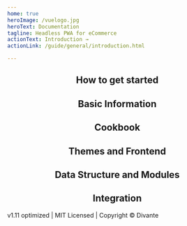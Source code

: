 ```yaml
---
home: true
heroImage: /vuelogo.jpg
heroText: Documentation
tagline: Headless PWA for eCommerce
actionText: Introduction →
actionLink: /guide/general/introduction.html

---
```

<style>
  .feature {
    margin: 0 auto;
    text-align: center;
  }
</style>
<div class="features"><div class="feature"><h2>How to get started</h2> <p></p></div><div class="feature"><h2>Basic Information</h2> <p></p></div><div class="feature"><h2>Cookbook</h2> <p></p></div><div class="feature"><h2>Themes and Frontend</h2> <p></p></div><div class="feature"><h2>Data Structure and Modules</h2> <p></p></div><div class="feature"><h2>Integration</h2> <p></p></div></div>









<div class="footer">
    v1.11 optimized |  MIT Licensed | Copyright © Divante
  </div>
